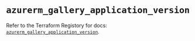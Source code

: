 # `azurerm_gallery_application_version`

Refer to the Terraform Registory for docs: [`azurerm_gallery_application_version`](https://www.terraform.io/docs/providers/azurerm/r/gallery_application_version).
